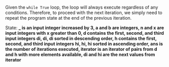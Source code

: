 Given the `while True` loop, the loop will always execute regardless of any conditions. Therefore, to proceed with the next iteration, we simply need to repeat the program state at the end of the previous iteration.

State: **_ is an input integer increased by 3, a and b are integers, n and x are input integers with x greater than 0, d contains the first, second, and third input integers di, di, di sorted in descending order, h contains the first, second, and third input integers hi, hi, hi sorted in ascending order, ans is the number of iterations executed, iterator is an iterator of pairs from d and h with more elements available, di and hi are the next values from iterator**